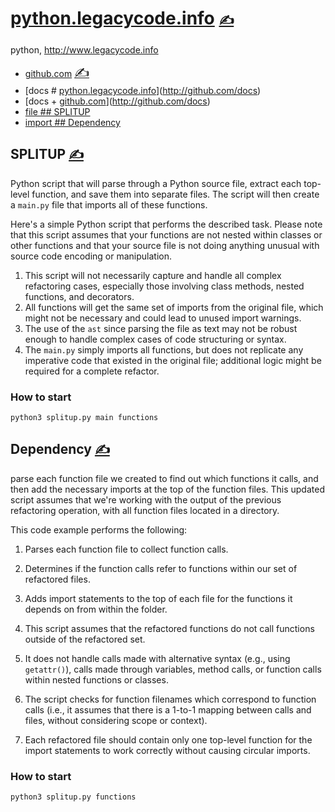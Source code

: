 
# [python.legacycode.info](http://python.legacycode.info) [<span style='font-size:20px;'>&#x270D;</span>](https://github.com/legacycode-info/python/edit/main/docs/README.md)

python, http://www.legacycode.info

+ [github.com](http://github.com) [<span style='font-size:20px;'>&#x270D;</span>](https://github.com/legacycode-info/python/edit/main/docs/PROJECTS.md)
+ [docs # [python.legacycode.info](http://python.legacycode.info)](http://github.com/docs)
+ [docs + [github.com](http://github.com)](http://github.com/docs)
+ [file ## SPLITUP](http://github.com/file)
+ [import ## Dependency](http://github.com/import)

## SPLITUP [<span style='font-size:20px;'>&#x270D;</span>](https://github.com/legacycode-info/python/edit/main/file/README.md)

Python script that will parse through a Python source file, extract each top-level function, and save them into separate files. The script will then create a `main.py` file that imports all of these functions.

Here's a simple Python script that performs the described task. Please note that this script assumes that your functions are not nested within classes or other functions and that your source file is not doing anything unusual with source code encoding or manipulation.


1. This script will not necessarily capture and handle all complex refactoring cases, especially those involving class methods, nested functions, and decorators.
2. All functions will get the same set of imports from the original file, which might not be necessary and could lead to unused import warnings.
3. The use of the `ast` since parsing the file as text may not be robust enough to handle complex cases of code structuring or syntax.
4. The `main.py` simply imports all functions, but does not replicate any imperative code that existed in the original file; additional logic might be required for a complete refactor.

### How to start

```bash
python3 splitup.py main functions
```

## Dependency [<span style='font-size:20px;'>&#x270D;</span>](https://github.com/legacycode-info/python/edit/main/import/README.md)

parse each function file we created to find out which functions it calls, and then add the necessary imports at the top of the function files. This updated script assumes that we're working with the output of the previous refactoring operation, with all function files located in a directory.

This code example performs the following:

1. Parses each function file to collect function calls.
2. Determines if the function calls refer to functions within our set of refactored files.
3. Adds import statements to the top of each file for the functions it depends on from within the folder.

1. This script assumes that the refactored functions do not call functions outside of the refactored set.
2. It does not handle calls made with alternative syntax (e.g., using `getattr()`), calls made through variables, method calls, or function calls within nested functions or classes.
3. The script checks for function filenames which correspond to function calls (i.e., it assumes that there is a 1-to-1 mapping between calls and files, without considering scope or context).
4. Each refactored file should contain only one top-level function for the import statements to work correctly without causing circular imports.


### How to start

```bash
python3 splitup.py functions
```

